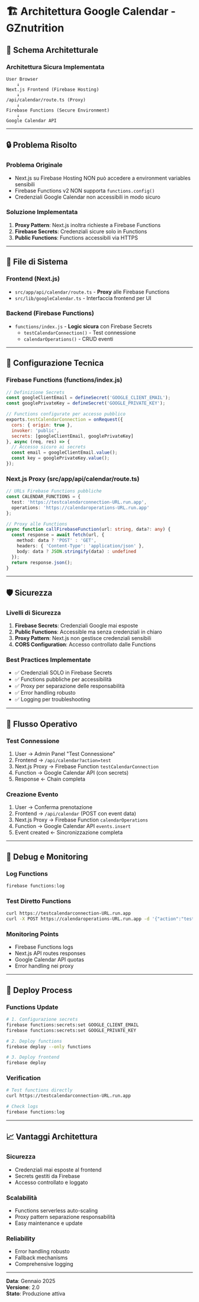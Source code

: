 # 🏗️ Architettura Google Calendar - GZnutrition

## 📐 Schema Architetturale

### **Architettura Sicura Implementata**

```
User Browser
    ↓
Next.js Frontend (Firebase Hosting)
    ↓
/api/calendar/route.ts (Proxy)
    ↓
Firebase Functions (Secure Environment)
    ↓
Google Calendar API
```

---

## 🔒 Problema Risolto

### **Problema Originale**
- Next.js su Firebase Hosting NON può accedere a environment variables sensibili
- Firebase Functions v2 NON supporta `functions.config()`
- Credenziali Google Calendar non accessibili in modo sicuro

### **Soluzione Implementata**
1. **Proxy Pattern**: Next.js inoltra richieste a Firebase Functions
2. **Firebase Secrets**: Credenziali sicure solo in Functions
3. **Public Functions**: Functions accessibili via HTTPS

---

## 📁 File di Sistema

### **Frontend (Next.js)**
- `src/app/api/calendar/route.ts` - **Proxy** alle Firebase Functions
- `src/lib/googleCalendar.ts` - Interfaccia frontend per UI

### **Backend (Firebase Functions)**
- `functions/index.js` - **Logic sicura** con Firebase Secrets
  - `testCalendarConnection()` - Test connessione
  - `calendarOperations()` - CRUD eventi

---

## 🔧 Configurazione Tecnica

### **Firebase Functions (functions/index.js)**
```javascript
// Definizione Secrets
const googleClientEmail = defineSecret('GOOGLE_CLIENT_EMAIL');
const googlePrivateKey = defineSecret('GOOGLE_PRIVATE_KEY');

// Functions configurate per accesso pubblico
exports.testCalendarConnection = onRequest({ 
  cors: { origin: true },
  invoker: 'public',
  secrets: [googleClientEmail, googlePrivateKey]
}, async (req, res) => {
  // Accesso sicuro ai secrets
  const email = googleClientEmail.value();
  const key = googlePrivateKey.value();
});
```

### **Next.js Proxy (src/app/api/calendar/route.ts)**
```typescript
// URLs Firebase Functions pubbliche
const CALENDAR_FUNCTIONS = {
  test: 'https://testcalendarconnection-URL.run.app',
  operations: 'https://calendaroperations-URL.run.app'
};

// Proxy alle Functions
async function callFirebaseFunction(url: string, data?: any) {
  const response = await fetch(url, {
    method: data ? 'POST' : 'GET',
    headers: { 'Content-Type': 'application/json' },
    body: data ? JSON.stringify(data) : undefined
  });
  return response.json();
}
```

---

## 🛡️ Sicurezza

### **Livelli di Sicurezza**
1. **Firebase Secrets**: Credenziali Google mai esposte
2. **Public Functions**: Accessible ma senza credenziali in chiaro
3. **Proxy Pattern**: Next.js non gestisce credenziali sensibili
4. **CORS Configuration**: Accesso controllato dalle Functions

### **Best Practices Implementate**
- ✅ Credenziali SOLO in Firebase Secrets
- ✅ Functions pubbliche per accessibilità
- ✅ Proxy per separazione delle responsabilità
- ✅ Error handling robusto
- ✅ Logging per troubleshooting

---

## 🔄 Flusso Operativo

### **Test Connessione**
1. User → Admin Panel "Test Connessione"
2. Frontend → `/api/calendar?action=test`
3. Next.js Proxy → Firebase Function `testCalendarConnection`
4. Function → Google Calendar API (con secrets)
5. Response ← Chain completa

### **Creazione Evento**
1. User → Conferma prenotazione
2. Frontend → `/api/calendar` (POST con event data)
3. Next.js Proxy → Firebase Function `calendarOperations`
4. Function → Google Calendar API `events.insert`
5. Event created ← Sincronizzazione completa

---

## 🐛 Debug e Monitoring

### **Log Functions**
```bash
firebase functions:log
```

### **Test Diretto Functions**
```bash
curl https://testcalendarconnection-URL.run.app
curl -X POST https://calendaroperations-URL.run.app -d '{"action":"test"}'
```

### **Monitoring Points**
- Firebase Functions logs
- Next.js API routes responses  
- Google Calendar API quotas
- Error handling nei proxy

---

## 🚀 Deploy Process

### **Functions Update**
```bash
# 1. Configurazione secrets
firebase functions:secrets:set GOOGLE_CLIENT_EMAIL
firebase functions:secrets:set GOOGLE_PRIVATE_KEY

# 2. Deploy functions
firebase deploy --only functions

# 3. Deploy frontend
firebase deploy
```

### **Verification**
```bash
# Test functions directly
curl https://testcalendarconnection-URL.run.app

# Check logs
firebase functions:log
```

---

## 📈 Vantaggi Architettura

### **Sicurezza**
- Credenziali mai esposte al frontend
- Secrets gestiti da Firebase
- Accesso controllato e loggato

### **Scalabilità**
- Functions serverless auto-scaling
- Proxy pattern separazione responsabilità
- Easy maintenance e update

### **Reliability**
- Error handling robusto
- Fallback mechanisms
- Comprehensive logging

---

**Data**: Gennaio 2025  
**Versione**: 2.0  
**Stato**: Produzione attiva
